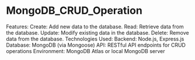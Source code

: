 # MongoDB_CRUD_Operation
Features: Create: Add new data to the database. Read: Retrieve data from the database. Update: Modify existing data in the database. Delete: Remove data from the database. Technologies Used: Backend: Node.js, Express.js Database: MongoDB (via Mongoose) API: RESTful API endpoints for CRUD operations Environment: MongoDB Atlas or local MongoDB server
